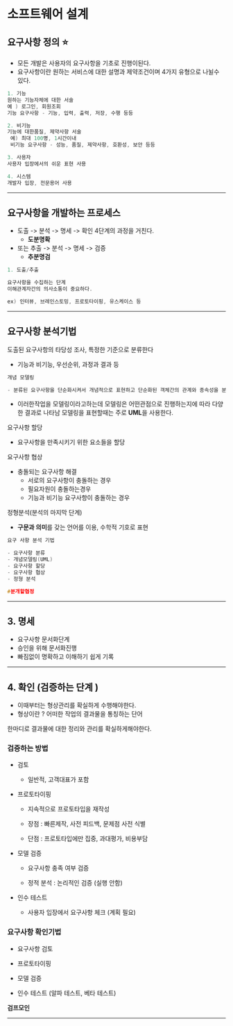 # **소프트웨어 설계**

## **요구사항 정의** ⭐️

- 모든 개발은 사용자의 요구사항을 기초로 진행이된다.
- 요구사항이란 원하는 서비스에 대한 설명과 제약조건이며
  4가지 유형으로 나뉠수 있다.

```c
1. 기능
원하는 기능자체에 대한 서술
예 ) 로그인, 회원조회
기능 요구사항 - 기능, 입력, 출력, 저장, 수행 등등
```

```c
2. 비기능
기능에 대한품질, 제약사항 서술
 예) 최대 100명, 1시간이내
 비기능 요구사항 - 성능, 품질, 제약사항, 호환성, 보안 등등
```

```c
3. 사용자
사용자 입장에서의 쉬운 표현 사용

4. 시스템
개발자 입장, 전문용어 사용
```

---

## 요구사항을 개발하는 프로세스

- 도출 -> 분석 -> 명세 -> 확인 4단계의 과정을 거친다.
  - **도분명확**
- 또는 추출 -> 분석 -> 명세 -> 검증
  - **추분명검**

```c
1. 도출/추출

요구사항을 수집하는 단계
이해관계자간의 의사소통이 중요하다.

ex) 인터뷰, 브레인스토밍, 프로토타이핑, 유스케이스 등
```

---

## 요구사항 분석기법

도출된 요구사항의 타당성 조사, 특정한 기준으로 분류한다

- 기능과 비기능, 우선순위, 과정과 결과 등

```c
개념 모델링

- 분류된 요구사항을 단순화시켜서 개념적으로 표현하고 단순화된 객체간의 관계와 종속성을 분석한다
```

- 이러한작업을 모델링이라고하는데 모델링은 어떤관점으로 진행하는지에 따라 다양한 결과로 나타남 모델링을 표현할때는 주로 **UML**을 사용한다.

요구사항 할당

- 요구사항을 만족시키기 위한 요소들을 할당

요구사항 협상

- 충돌되는 요구사항 해결
  - 서로의 요구사항이 충돌하는 경우
  - 필요자원이 충돌하는경우
  - 기능과 비기능 요구사항이 충돌하는 경우

정형분석(분석의 마지막 단계)

- **구문과 의미**를 갖는 언어를 이용, 수학적 기호로 표현

```c
요구 사항 분석 기법

- 요구사항 분류
- 개념모델링(UML)
- 요구사항 할당
- 요구사항 협상
- 정형 분석

#분개할협정
```

---

## 3. 명세

- 요구사항 문서화단계
- 승인을 위해 문서화진행
- 빠짐없이 명확하고 이해하기 쉽게 기록

---

## 4. 확인 (검증하는 단계 )

- 이때부터는 형상관리를 확실하게 수행해야한다.
- 형상이란 ? 어떠한 작업의 결과물을 통칭하는 단어

한마디로 결과물에 대한 정리와 관리를 확실하게해야한다.

### 검증하는 방법

- 검토

  - 일반적, 고객대표가 포함

- 프로토타이핑

  - 지속적으로 프로토타입을 재작성

  - 장점 : 빠른제작, 사전 피드백, 문제점 사전 식별

  - 단점 : 프로토타입에만 집중, 과대평가, 비용부담

- 모델 검증

  - 요구사항 충족 여부 검증

  - 정적 분석 : 논리적인 검증 (실행 안함)

- 인수 테스트

  - 사용자 입장에서 요구사항 체크 (계획 필요)

### 요구사항 확인기법

- 요구사항 검토

- 프로토타이핑

- 모델 검증

- 인수 테스트 (알파 테스트, 베타 테스트)

**검프모인**

---
